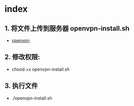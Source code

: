 # index

## 1. 将文件上传到服务器 openvpn-install.sh

* [openvpn](https://github.com/tsing-dong/back-ends/tree/c1275ccf0252694ba2e6306ead44cdd0ea06bab7/geek/technologyextension/openvpn/openvpn-install.sh)

## 2. 修改权限:

* chood +x openvpn-install.sh

## 3. 执行文件

* ./openvpn-install.sh

